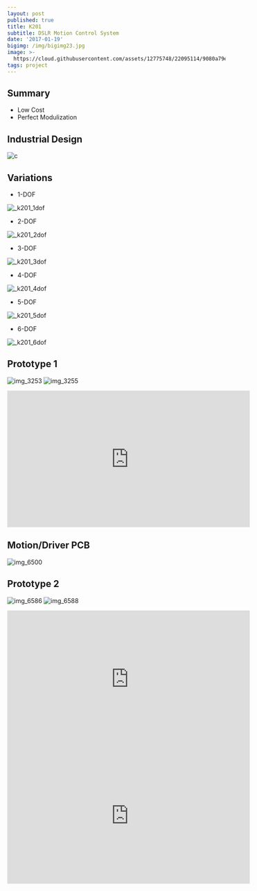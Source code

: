 ```yaml
---
layout: post
published: true
title: K201
subtitle: DSLR Motion Control System
date: '2017-01-19'
bigimg: /img/bigimg23.jpg
image: >-
  https://cloud.githubusercontent.com/assets/12775748/22095114/9080a79e-de55-11e6-82f4-7b7bcfec6350.PNG
tags: project
---
```


## Summary
* Low Cost
* Perfect Modulization


## Industrial Design

![c](https://cloud.githubusercontent.com/assets/12775748/22095115/9086e370-de55-11e6-9454-416d003b13d9.jpg)


## Variations

* 1-DOF

![_k201_1dof](https://cloud.githubusercontent.com/assets/12775748/22095109/903f6e96-de55-11e6-9823-0dafa2787081.PNG)


* 2-DOF

![_k201_2dof](https://cloud.githubusercontent.com/assets/12775748/22095110/9063dd6c-de55-11e6-9d2a-f1868e45364b.PNG)


* 3-DOF

![_k201_3dof](https://cloud.githubusercontent.com/assets/12775748/22095113/907f2950-de55-11e6-830e-d9c5f672be4d.PNG)


* 4-DOF

![_k201_4dof](https://cloud.githubusercontent.com/assets/12775748/22095111/907f061e-de55-11e6-829e-ca0bf7a012dd.PNG)


* 5-DOF

![_k201_5dof](https://cloud.githubusercontent.com/assets/12775748/22095112/907f00ec-de55-11e6-9f98-d250cb5fa637.PNG)


* 6-DOF

![_k201_6dof](https://cloud.githubusercontent.com/assets/12775748/22095114/9080a79e-de55-11e6-82f4-7b7bcfec6350.PNG)



## Prototype 1

![img_3253](https://cloud.githubusercontent.com/assets/12775748/22095116/90918686-de55-11e6-9387-206a534cffff.jpg)
![img_3255](https://cloud.githubusercontent.com/assets/12775748/22095117/90a10f34-de55-11e6-8fd1-6b21899b5395.jpg)

<iframe width="560" height="315" src="https://www.youtube.com/embed/SbfJpN3Uoyo" frameborder="0" allowfullscreen></iframe>

## Motion/Driver PCB
![img_6500](https://cloud.githubusercontent.com/assets/12775748/22095118/90a17e06-de55-11e6-98f5-c6fce39af57c.JPG)

## Prototype 2

![img_6586](https://cloud.githubusercontent.com/assets/12775748/22095119/90a1c7b2-de55-11e6-9902-149e3786341e.JPG)
![img_6588](https://cloud.githubusercontent.com/assets/12775748/22095120/90a5d0aa-de55-11e6-8d90-ea8876b89817.JPG)

<iframe width="560" height="315" src="https://www.youtube.com/embed/j2Xajzu9DSY" frameborder="0" allowfullscreen></iframe>

<iframe width="560" height="315" src="https://www.youtube.com/embed/AGi6vVhxLmk" frameborder="0" allowfullscreen></iframe>
